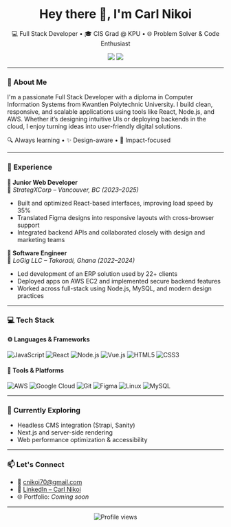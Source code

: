 <!-- Profile Header -->
<h1 align="center">Hey there 👋, I'm Carl Nikoi</h1>
<p align="center">
  💻 Full Stack Developer • 🎓 CIS Grad @ KPU • 🌐 Problem Solver & Code Enthusiast  
</p>
<p align="center">
  <a href="mailto:cnikoi70@gmail.com"><img src="https://img.shields.io/badge/Email-cnikoi70@gmail.com-blue?style=flat&logo=gmail&logoColor=white"></a>
  <a href="https://www.linkedin.com/in/carlnikoi/"><img src="https://img.shields.io/badge/LinkedIn-Connect-blue?style=flat&logo=linkedin"></a>
</p>

---

### 🌟 About Me

I'm a passionate Full Stack Developer with a diploma in Computer Information Systems from Kwantlen Polytechnic University. I build clean, responsive, and scalable applications using tools like React, Node.js, and AWS. Whether it’s designing intuitive UIs or deploying backends in the cloud, I enjoy turning ideas into user-friendly digital solutions.

🔍 Always learning • ✨ Design-aware • 🎯 Impact-focused  

---

### 💼 Experience

**🚀 Junior Web Developer**  
📍 *StrategXCorp – Vancouver, BC (2023–2025)*  
- Built and optimized React-based interfaces, improving load speed by 35%  
- Translated Figma designs into responsive layouts with cross-browser support  
- Integrated backend APIs and collaborated closely with design and marketing teams  

**🧠 Software Engineer**  
📍 *LoGig LLC – Takoradi, Ghana (2022–2024)*  
- Led development of an ERP solution used by 22+ clients  
- Deployed apps on AWS EC2 and implemented secure backend features  
- Worked across full-stack using Node.js, MySQL, and modern design practices  

---

### 💻 Tech Stack

#### ⚙️ Languages & Frameworks  
![JavaScript](https://img.shields.io/badge/JavaScript-F7DF1E?style=flat&logo=javascript&logoColor=black)
![React](https://img.shields.io/badge/React-61DAFB?style=flat&logo=react&logoColor=black)
![Node.js](https://img.shields.io/badge/Node.js-339933?style=flat&logo=node.js&logoColor=white)
![Vue.js](https://img.shields.io/badge/Vue.js-4FC08D?style=flat&logo=vue.js&logoColor=white)
![HTML5](https://img.shields.io/badge/HTML5-E34F26?style=flat&logo=html5&logoColor=white)
![CSS3](https://img.shields.io/badge/CSS3-1572B6?style=flat&logo=css3&logoColor=white)

#### 🧰 Tools & Platforms  
![AWS](https://img.shields.io/badge/AWS-232F3E?style=flat&logo=amazon-aws)
![Google Cloud](https://img.shields.io/badge/Google_Cloud-4285F4?style=flat&logo=google-cloud&logoColor=white)
![Git](https://img.shields.io/badge/Git-F05032?style=flat&logo=git&logoColor=white)
![Figma](https://img.shields.io/badge/Figma-F24E1E?style=flat&logo=figma&logoColor=white)
![Linux](https://img.shields.io/badge/Linux-FCC624?style=flat&logo=linux&logoColor=black)
![MySQL](https://img.shields.io/badge/MySQL-4479A1?style=flat&logo=mysql&logoColor=white)

---

### 🔧 Currently Exploring
- Headless CMS integration (Strapi, Sanity)
- Next.js and server-side rendering
- Web performance optimization & accessibility

---

### 📫 Let's Connect
- 📧 [cnikoi70@gmail.com](mailto:cnikoi70@gmail.com)
- 💼 [LinkedIn – Carl Nikoi](https://www.linkedin.com/in/carlnikoi/)
- 🌐 Portfolio: *Coming soon*

---

<p align="center">
  <img src="https://komarev.com/ghpvc/?username=nikoicarl&style=flat-square&color=blue" alt="Profile views" />
</p>
